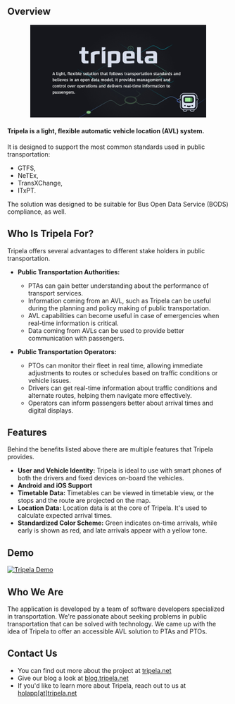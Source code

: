 ## Overview

<p align="center">
  <a href="http://tripela.net" target="blank">
    <picture>
      <source media="(prefers-color-scheme: dark)" srcset="docs/dyrectorio-dark.png">
      <source media="(prefers-color-scheme: light)" srcset="docs/dyrectorio-light.png">
      <img alt="Tripela Header" src="docs/header.jpg" width="400">
    </picture>
  </a>
</p>

#### Tripela is a light, flexible automatic vehicle location (AVL) system.

It is designed to support the most common standards used in public transportation:

- GTFS,
- NeTEx,
- TransXChange,
- ITxPT.

The solution was designed to be suitable for Bus Open Data Service (BODS) compliance, as well.

## Who Is Tripela For?

Tripela offers several advantages to different stake holders in public transportation.

- **Public Transportation Authorities:**

  - PTAs can gain better understanding about the performance of transport services.
  - Information coming from an AVL, such as Tripela can be useful during the planning and policy making of public transportation.
  - AVL capabilities can become useful in case of emergencies when real-time information is critical.
  - Data coming from AVLs can be used to provide better communication with passengers.

- **Public Transportation Operators:**
  - PTOs can monitor their fleet in real time, allowing immediate adjustments to routes or schedules based on traffic conditions or vehicle issues.
  - Drivers can get real-time information about traffic conditions and alternate routes, helping them navigate more effectively.
  - Operators can inform passengers better about arrival times and digital displays.

## Features

Behind the benefits listed above there are multiple features that Tripela provides.

- **User and Vehicle Identity:** Tripela is ideal to use with smart phones of both the drivers and fixed devices on-board the vehicles.
- **Android and iOS Support**
- **Timetable Data:** Timetables can be viewed in timetable view, or the stops and the route are projected on the map.
- **Location Data:** Location data is at the core of Tripela. It's used to calculate expected arrival times.
- **Standardized Color Scheme:** Green indicates on-time arrivals, while early is shown as red, and late arrivals appear with a yellow tone.

## Demo

<p align="center">

[![Tripela Demo](https://img.youtube.com/vi/8E0t1BlEJ88/0.jpg)](https://www.youtube.com/watch?v=8E0t1BlEJ88)

</p>

## Who We Are

The application is developed by a team of software developers specialized in transportation. We're passionate about seeking problems in public transportation that can be solved with technology. We came up with the idea of Tripela to offer an accessible AVL solution to PTAs and PTOs.

## Contact Us

- You can find out more about the project at [tripela.net](tripela.net)
- Give our blog a look at [blog.tripela.net](blog.tripela.net)
- If you'd like to learn more about Tripela, reach out to us at [holapp[at]tripela.net](mailto:hola@tripela.net)
